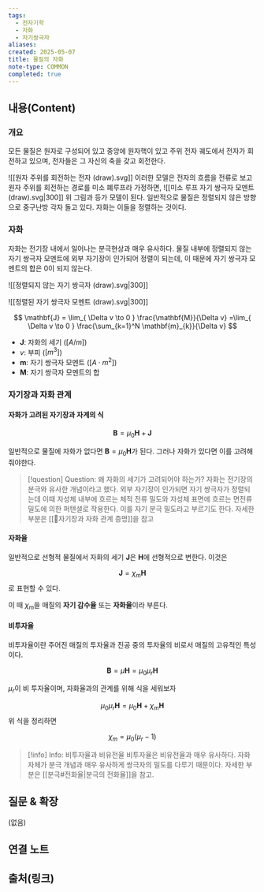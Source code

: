 ```yaml
---
tags:
  - 전자기학
  - 자화
  - 자기쌍극자
aliases: 
created: 2025-05-07
title: 물질의 자화
note-type: COMMON
completed: true
---
```


## 내용(Content)
### 개요
모든 물질은 원자로 구성되어 있고 중앙에 원자핵이 있고 주위 전자 궤도에서 전자가 회전하고 있으며, 전자들은 그 자신의 축을 갖고 회전한다. 

![[원자 주위를 회전하는 전자 (draw).svg]]
이러한 모델은 전자의 흐름을 전류로 보고 원자 주위를 회전하는 경로를 미소 폐루프라 가정하면,
![[미소 루프 자기 쌍극자 모멘트 (draw).svg|300]]
위 그림과 등가 모델이 된다. 일반적으로 물질은 정렬되지 않은 방향으로 중구난방 각자 돌고 있다. 자화는 이들을 정렬하는 것이다.

### 자화
자화는 전기장 내에서 일어나는 분극현상과 매우 유사하다. 물질 내부에 정렬되지 않는 자기 쌍극자 모멘트에 외부 자기장이 인가되어 정렬이 되는데, 이 때문에 자기 쌍극자 모멘트의 합은 0이 되지 않는다.

![[정렬되지 않는 자기 쌍극자 (draw).svg|300]]

![[정렬된 자기 쌍극자 모멘트 (draw).svg|300]]

$$
\mathbf{J} = \lim_{ \Delta v \to 0 } \frac{\mathbf{M}}{\Delta v} =\lim_{ \Delta v \to 0 } \frac{\sum_{k=1}^N \mathbf{m}_{k}}{\Delta v}
$$
- $\mathbf{J}$: 자화의 세기 ($[A / m]$)
- $v$: 부피 ($[m^{3}]$)
- $\mathbf{m}$: 자기 쌍극자 모멘트 ($[A \cdot m^{2}]$)
- $\mathbf{M}$: 자기 쌍극자 모멘트의 합

### 자기장과 자화 관계

#### 자화가 고려된 자기장과 자계의 식

$$
\mathbf{B} = \mu_{0}\mathbf{H} + \mathbf{J}
$$

일반적으로 물질에 자화가 없다면 $\mathbf{B}= \mu_{0}\mathbf{H}$가 된다. 그러나 자화가 있다면 이를 고려해줘야한다.

>[!question] Question: 왜 자화의 세기가 고려되어야 하는가?
>자화는 전기장의 분극와 유사한 개념이라고 했다. 외부 자기장이 인가되면 자기 쌍극자가 정렬되는데 이때 자성체 내부에 흐르는 체적 전류 밀도와 자성체 표면에 흐르는 면전류 밀도에 의한 퍼텐셜로 작용한다. 이를 자기 분극 밀도라고 부르기도 한다. 자세한 부분은 [[🔬자기장과 자화 관계 증명]]을 참고

#### 자화율
일반적으로 선형적 물질에서 자화의 세기 $\mathbf{J}$은 $\mathbf{H}$에 선형적으로 변한다. 이것은

$$
\mathbf{J} = \chi_{m}\mathbf{H}
$$
로 표현할 수 있다.

이 때 $\chi_{m}$을 매질의 **자기 감수율** 또는 **자화율**이라 부른다.

#### 비투자율

비투자율이란 주어진 매질의 투자율과 진공 중의 투자율의 비로서 매질의 고유적인 특성이다.

$$
\mathbf{B} = \mu \mathbf{H} = \mu_{0}\mu_{r}\mathbf{H}
$$

$\mu_{r}$이 비 투자율이며, 자화율과의 관계를 위해 식을 세워보자

$$
\mu_{0}\mu_{r} \mathbf{H}= \mu_{0}\mathbf{H} + \chi_{m}\mathbf{H}
$$
위 식을 정리하면

$$
\chi_{m} = \mu_{0}(\mu_{r} - 1)
$$

>[!info] Info: 비투자율과 비유전율
>비투자율은 비유전율과 매우 유사하다. 자화 자체가 분극 개념과 매우 유사하게 쌍극자의 밀도를 다루기 때문이다. 자세한 부분은 [[분극#전화율|분극의 전화율]]을 참고.


## 질문 & 확장

(없음)

## 연결 노트

## 출처(링크)

